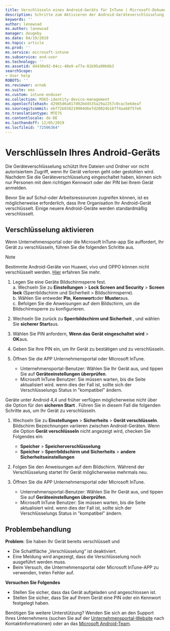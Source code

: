 ```yaml
---
title: Verschlüsseln eines Android-Geräts für InTune | Microsoft-Dokumentation
description: Schritte zum Aktivieren der Android-Geräteverschlüsselung, wenn dies für InTune erforderlich ist
keywords: ''
author: lenewsad
ms.author: lanewsad
manager: dougeby
ms.date: 04/19/2019
ms.topic: article
ms.prod: ''
ms.service: microsoft-intune
ms.subservice: end-user
ms.technology: ''
ms.assetid: d4430e92-04cc-48e9-a77a-81b95a90b6b3
searchScope:
- User help
ROBOTS: ''
ms.reviewer: arnab
ms.suite: ems
ms.custom: intune-enduser
ms.collection: M365-identity-device-management
ms.openlocfilehash: d2965d6a017d92bd4535a29a2257c0cac5e6deaf
ms.sourcegitcommit: ebf72b038219904d6e7d20024b107f4aa68f57e6
ms.translationtype: MTE75
ms.contentlocale: de-DE
ms.lasthandoff: 12/05/2019
ms.locfileid: "72506364"
---
```

# <a name="encrypting-your-android-device"></a>Verschlüsseln Ihres Android-Geräts

Die Geräteverschlüsselung schützt Ihre Dateien und Ordner vor nicht autorisiertem Zugriff, wenn Ihr Gerät verloren geht oder gestohlen wird. Nachdem Sie die Geräteverschlüsselung eingeschaltet haben, können sich nur Personen mit dem richtigen Kennwort oder der PIN bei Ihrem Gerät anmelden. 

Bevor Sie auf Schul-oder Arbeitsressourcen zugreifen können, ist es möglicherweise erforderlich, dass Ihre Organisation Ihr Android-Gerät verschlüsselt. Einige neuere Android-Geräte werden standardmäßig verschlüsselt.  

## <a name="turn-on-encryption"></a>Verschlüsselung aktivieren

Wenn Unternehmensportal oder die Microsoft InTune-app Sie auffordert, Ihr Gerät zu verschlüsseln, führen Sie die folgenden Schritte aus. 

> [!Note]
> Bestimmte Android-Geräte von Huawei, vivo und OPPO können nicht verschlüsselt werden. [Hier](your-device-appears-encrypted-but-cp-says-otherwise-android.md) erfahren Sie mehr.  

1. Legen Sie eine Geräte Bildschirmsperre fest.  
    a. Wechseln Sie zu **Einstellungen** > **Lock Screen and Security** > **Screen lock** (Sperrbildschirm und Sicherheit > Bildschirmsperre).  
    b. Wählen Sie entweder **Pin**, **Kennwort**oder **Muster**aus.  
    c. Befolgen Sie die Anweisungen auf dem Bildschirm, um die Bildschirmsperre zu konfigurieren.  

2. Wechseln Sie zurück zu **Sperrbildschirm und Sicherheit** , und wählen Sie **sicherer Start**aus.
3. Wählen Sie PIN anfordern, **Wenn das Gerät eingeschaltet wird** > **OK**aus.
4. Geben Sie Ihre PIN ein, um Ihr Gerät zu bestätigen und zu verschlüsseln.
5. Öffnen Sie die APP Unternehmensportal oder Microsoft InTune.
    * Unternehmensportal-Benutzer: Wählen Sie Ihr Gerät aus, und tippen Sie auf **Geräteeinstellungen überprüfen**. 
    * Microsoft InTune Benutzer: Sie müssen warten, bis die Seite aktualisiert wird. wenn dies der Fall ist, sollte sich der Verschlüsselungs Status in "kompatibel" ändern.  

Geräte unter Android 4,4 und früher verfügen möglicherweise nicht über die Option für den **sicheren Start** . Führen Sie in diesem Fall die folgenden Schritte aus, um Ihr Gerät zu verschlüsseln.

1. Wechseln Sie zu **Einstellungen** > **Sicherheits** > **Gerät verschlüsseln**. Bildschirm Bezeichnungen variieren zwischen Android-Geräten. Wenn die Option **Gerät verschlüsseln** nicht angezeigt wird, checken Sie Folgendes ein:
    * **Speicher** > **Speicherverschlüsselung**
    * **Speicher** > **Sperrbildschirm und Sicherheits** > **andere Sicherheitseinstellungen** 

2. Folgen Sie den Anweisungen auf dem Bildschirm. Während der Verschlüsselung startet Ihr Gerät möglicherweise mehrmals neu.
3. Öffnen Sie die APP Unternehmensportal oder Microsoft InTune.
    * Unternehmensportal-Benutzer: Wählen Sie Ihr Gerät aus, und tippen Sie auf **Geräteeinstellungen überprüfen**.  
    * Microsoft InTune Benutzer: Sie müssen warten, bis die Seite aktualisiert wird. wenn dies der Fall ist, sollte sich der Verschlüsselungs Status in "kompatibel" ändern.

## <a name="troubleshoot"></a>Problembehandlung  
**Problem**: Sie haben Ihr Gerät bereits verschlüsselt und

- Die Schaltfläche „Verschlüsselung“ ist deaktiviert.
- Eine Meldung wird angezeigt, dass die Verschlüsselung noch ausgeführt werden muss.
- Beim Versuch, die Unternehmensportal oder Microsoft InTune-APP zu verwenden, treten Fehler auf.

**Versuchen Sie Folgendes**

- Stellen Sie sicher, dass das Gerät aufgeladen und angeschlossen ist.  
- Stellen Sie sicher, dass Sie auf Ihrem Gerät eine PIN oder ein Kennwort festgelegt haben.  

Benötigen Sie weitere Unterstützung? Wenden Sie sich an den Support Ihres Unternehmens (suchen Sie auf der [Unternehmensportal-Website](https://go.microsoft.com/fwlink/?linkid=2010980) nach Kontaktinformationen) oder an das <a href="mailto:wintunedroidfbk@microsoft.com?subject=I'm having trouble with encryption on my Android device&body=Describe the issue you're experiencing here.">Microsoft Android-Team</a>.  
